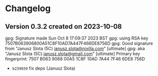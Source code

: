 # Changelog

## Version 0.3.2 created on 2023-10-08

gpg: Signature made Sun Oct  8 17:09:37 2023 BST
gpg:                using RSA key 7507B063906800A51C8F10AD7A447F466DE8756D
gpg: Good signature from "Janusz Slota (5C) <janusz.slota@nixilla.com>" [ultimate]
gpg:                 aka "Janusz Slota (5C) <janusz.slota@gmail.com>" [ultimate]
Primary key fingerprint: 7507 B063 9068 00A5 1C8F  10AD 7A44 7F46 6DE8 756D
* `b239039` fix deps (Janusz Slota)

